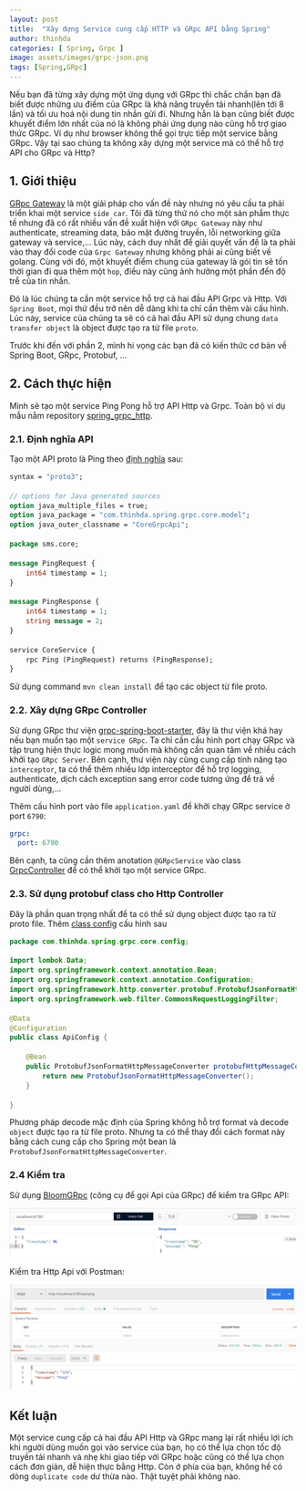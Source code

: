 ```yaml
---
layout: post
title:  "Xây dựng Service cung cấp HTTP và GRpc API bằng Spring"
author: thinhda
categories: [ Spring, Grpc ]
image: assets/images/grpc-json.png
tags: [Spring,GRpc]
---
```


Nếu bạn đã từng xây dựng một ứng dụng với GRpc thì chắc chắn bạn đã biết được những ưu điểm của GRpc là khả năng truyền tải nhanh(lên tới 8 lần) và tối ưu hoá nội dung tin nhắn gửi đi. Nhưng hẳn là bạn cũng biết được khuyết điểm lớn nhất của nó là không phải ứng dụng nào cũng hỗ trợ giao thức GRpc. Ví dụ như browser không thể gọi trực tiếp một service bằng GRpc. Vậy tại sao chúng ta không xây dựng một service mà có thể hỗ trợ API cho GRpc và Http?

## 1. Giới thiệu

[GRpc Gateway](https://github.com/grpc-ecosystem/grpc-gateway) là một giải pháp cho vấn đề này nhưng nó yêu cầu ta phải triển khai một service `side car`. Tôi đã từng thử nó cho một sản phẩm thực tế nhưng đã có rất nhiều vấn đề xuất hiện với `GRpc Gateway` này như authenticate, streaming data, bảo mật đường truyền, lỗi networking giữa gateway và service,... Lúc này, cách duy nhất để giải quyết vấn đề là ta phải vào thay đổi code của `Grpc Gateway` nhưng không phải ai cũng biết về golang. Cùng với đó, một khuyết điểm chung của gateway là gói tin sẽ tốn thời gian đi qua thêm một `hop`, điều này cũng ảnh hưởng một phần đến độ trễ của tin nhắn.

Đó là lúc chúng ta cần một service hỗ trợ cả hai đầu API Grpc và Http. Với `Spring Boot`, mọi thứ đều trở nên dễ dàng khi ta chỉ cần thêm vài cấu hình. Lúc này, service của chúng ta sẽ có cả hai đầu API sử dụng chung `data transfer object` là object được tạo ra từ file `proto`.

Trước khi đến với phần 2, mình hi vọng các bạn đã có kiến thức cơ bản về Spring Boot, GRpc, Protobuf, ...

## 2. Cách thực hiện

Mình sẽ tạo một service Ping Pong hỗ trợ API Http và Grpc. Toàn bộ ví dụ mẫu nằm repository [spring_grpc_http](https://github.com/thinhdanggroup/spring_grpc_http).

### 2.1. Định nghĩa API

Tạo một API proto là Ping theo [định nghĩa](https://github.com/thinhdanggroup/spring_grpc_http/blob/master/core/src/main/proto/ping.proto) sau:

```proto
syntax = "proto3";

// options for Java generated sources
option java_multiple_files = true;
option java_package = "com.thinhda.spring.grpc.core.model";
option java_outer_classname = "CoreGrpcApi";

package sms.core;

message PingRequest {
    int64 timestamp = 1;
}

message PingResponse {
    int64 timestamp = 1;
    string message = 2;
}

service CoreService {
    rpc Ping (PingRequest) returns (PingResponse);
}
```

Sử dụng command `mvn clean install` để tạo các object từ file proto.

### 2.2. Xây dựng GRpc Controller

Sử dụng GRpc thư viện [grpc-spring-boot-starter](https://github.com/LogNet/grpc-spring-boot-starter), đây là thư viện khá hay nếu bạn muốn tạo một `service GRpc`. Ta chỉ cần cấu hình port chạy GRpc và tập trung hiện thực logic mong muốn mà không cần quan tâm về nhiều cách khởi tạo `GRpc Server`. Bên cạnh, thư viện này cũng cung cấp tính năng tạo `interceptor`, ta có thể thêm nhiều lớp interceptor để hỗ trợ logging, authenticate, dịch cách exception sang error code tương ứng để trả về người dùng,...

Thêm cấu hình port vào file `application.yaml` để khởi chạy GRpc service ở port `6790`:

```yaml
grpc:
  port: 6790
```

Bên cạnh, ta cũng cần thêm anotation `@GRpcService` vào class [GrpcController](https://github.com/thinhdanggroup/spring_grpc_http/blob/master/core/src/main/java/com/thinhda/spring/grpc/core/controller/GrpcController.java) để có thể khởi tạo một service GRpc.

### 2.3. Sử dụng protobuf class cho Http Controller

Đây là phần quan trọng nhất để ta có thể sử dụng object được tạo ra từ proto file. Thêm [class config](https://github.com/thinhdanggroup/spring_grpc_http/blob/master/core/src/main/java/com/thinhda/spring/grpc/core/config/ApiConfig.java) cấu hình sau

```java
package com.thinhda.spring.grpc.core.config;

import lombok.Data;
import org.springframework.context.annotation.Bean;
import org.springframework.context.annotation.Configuration;
import org.springframework.http.converter.protobuf.ProtobufJsonFormatHttpMessageConverter;
import org.springframework.web.filter.CommonsRequestLoggingFilter;

@Data
@Configuration
public class ApiConfig {

    @Bean
    public ProtobufJsonFormatHttpMessageConverter protobufHttpMessageConverter() {
        return new ProtobufJsonFormatHttpMessageConverter();
    }

}
```

Phương pháp decode mặc định của Spring không hỗ trợ format và decode `object` được tạo ra từ file proto. Nhưng ta có thể thay đổi cách format này bằng cách cung cấp cho Spring một bean là `ProtobufJsonFormatHttpMessageConverter`.


### 2.4 Kiểm tra

Sử dụng [BloomGRpc](https://github.com/uw-labs/bloomrpc) (công cụ để gọi Api của GRpc) để kiểm tra GRpc API:

![grpc](../assets/images/grpc_test.jpg)

Kiểm tra Http Api với Postman:

![http](../assets/images/http_test.jpg)

## Kết luận

Một service cung cấp cả hai đầu API Http và GRpc mang lại rất nhiều lợi ích khi người dùng muốn gọi vào service của bạn, họ có thể lựa chọn tốc độ truyền tải nhanh và nhẹ khi giao tiếp với GRpc hoặc cũng có thể lựa chọn cách đơn giản, dễ hiện thực bằng Http. Còn ở phía của bạn, không hề có dòng `duplicate code` dư thừa nào. Thật tuyệt phải không nào.
